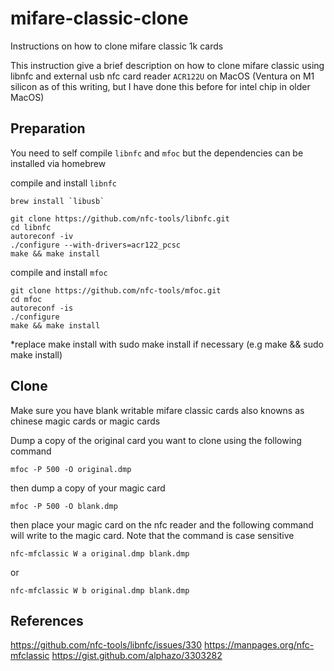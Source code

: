 # mifare-classic-clone
Instructions on how to clone mifare classic 1k cards

This instruction give a brief description on how to clone mifare classic using libnfc and external usb nfc card reader `ACR122U` on MacOS (Ventura on M1 silicon as of this writing, but I have done this before for intel chip in older MacOS)

## Preparation

You need to self compile `libnfc` and `mfoc` but the dependencies can be installed via homebrew 

compile and install `libnfc`

```
brew install `libusb`

git clone https://github.com/nfc-tools/libnfc.git
cd libnfc
autoreconf -iv
./configure --with-drivers=acr122_pcsc
make && make install
```

compile and install `mfoc`

```
git clone https://github.com/nfc-tools/mfoc.git
cd mfoc
autoreconf -is
./configure
make && make install
```

*replace make install with sudo make install if necessary (e.g make && sudo make install)

## Clone

Make sure you have blank writable mifare classic cards also knowns as chinese magic cards or magic cards

Dump a copy of the original card you want to clone using the following command

`mfoc -P 500 -O original.dmp`

then dump a copy of your magic card

`mfoc -P 500 -O blank.dmp`

then place your magic card on the nfc reader and the following command will write to the magic card. Note that the command is case sensitive

`nfc-mfclassic W a original.dmp blank.dmp` 

or

`nfc-mfclassic W b original.dmp blank.dmp` 


## References

https://github.com/nfc-tools/libnfc/issues/330
https://manpages.org/nfc-mfclassic
https://gist.github.com/alphazo/3303282
